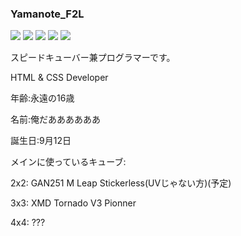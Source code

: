 ### Yamanote_F2L

![](http://github-profile-summary-cards.vercel.app/api/cards/profile-details?username=oredaaaaaaa&theme=github_dark)
![](http://github-profile-summary-cards.vercel.app/api/cards/repos-per-language?username=oredaaaaaaa&theme=github_dark)
![](http://github-profile-summary-cards.vercel.app/api/cards/most-commit-language?username=oredaaaaaaa&theme=github_dark)
![](http://github-profile-summary-cards.vercel.app/api/cards/stats?username=oredaaaaaaa&theme=github_dark)
![](http://github-profile-summary-cards.vercel.app/api/cards/productive-time?username=oredaaaaaaa&theme=github_dark&utcOffset=8)

スピードキューバー兼プログラマーです。

HTML & CSS Developer

年齢:永遠の16歳

名前:俺だああああああ

誕生日:9月12日

メインに使っているキューブ:

2x2: GAN251 M Leap Stickerless(UVじゃない方)(予定)

3x3: XMD Tornado V3 Pionner

4x4: ???
